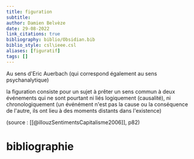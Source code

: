 ```yaml
---
title: figuration
subtitle:
author: Damien Belvèze
date: 29-08-2022
link_citations: true
bibliography: biblio/Obsidian.bib
biblio_style: csl\ieee.csl
aliases: [figuratif]
tags: []
---
```


Au sens d'Eric Auerbach (qui correspond également au sens psychanalytique)

la figuration consiste pour un sujet à prêter un sens commun à deux événements qui ne sont pourtant ni liés logiquement (causalité), ni chronologiquement (un événément n'est pas la cause ou la conséquence de l'autre, ils ont lieu à des moments distants dans l'existence)

(source : [[@illouzSentimentsCapitalisme2006]], p82)



# bibliographie

